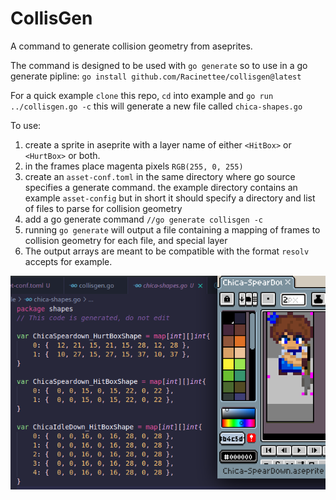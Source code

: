 # CollisGen
A command to generate collision geometry from aseprites.

The command is designed to be used with `go generate` so to use in a go generate pipline: `go install github.com/Racinettee/collisgen@latest`

For a quick example `clone` this repo, `cd` into example and `go run ../collisgen.go -c` this will generate a new file called `chica-shapes.go`

To use:

1. create a sprite in aseprite with a layer name of either `<HitBox>` or `<HurtBox>` or both.
2. in the frames place magenta pixels `RGB(255, 0, 255)`
3. create an `asset-conf.toml` in the same directory where go source specifies a generate command. the example directory contains an example `asset-config` but in short it should specify a directory and list of files to parse for collision geometry
4. add a go generate command `//go generate collisgen -c`
5. running `go generate` will output a file containing a mapping of frames to collision geometry for each file, and special layer
6. The output arrays are meant to be compatible with the format `resolv` accepts for example.

![result](collisgen.png)